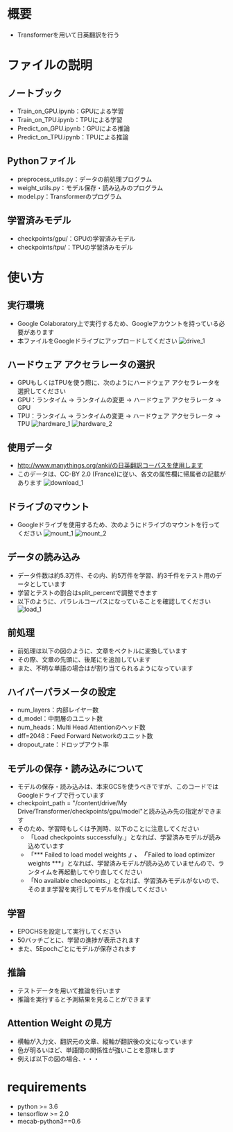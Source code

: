 # 概要
 - Transformerを用いて日英翻訳を行う

# ファイルの説明
 ## ノートブック
 - Train_on_GPU.ipynb：GPUによる学習
 - Train_on_TPU.ipynb：TPUによる学習
 - Predict_on_GPU.ipynb：GPUによる推論
 - Predict_on_TPU.ipynb：TPUによる推論
 
 ## Pythonファイル
 - preprocess_utils.py：データの前処理プログラム
 - weight_utils.py：モデル保存・読み込みのプログラム
 - model.py：Transformerのプログラム

 ## 学習済みモデル 
 - checkpoints/gpu/：GPUの学習済みモデル
 - checkpoints/tpu/：TPUの学習済みモデル

# 使い方
 ## 実行環境
 - Google Colaboratory上で実行するため、Googleアカウントを持っている必要があります
 - 本ファイルをGoogleドライブにアップロードしてください
 ![drive_1](https://github.com/kawasaki-kento/Transformer/blob/master/image/drive_1.png)

 ## ハードウェア アクセラレータの選択
 - GPUもしくはTPUを使う際に、次のようにハードウェア アクセラレータを選択してください
 - GPU：ランタイム → ランタイムの変更 → ハードウェア アクセラレータ → GPU
 - TPU：ランタイム → ランタイムの変更 → ハードウェア アクセラレータ → TPU
 ![hardware_1](https://github.com/kawasaki-kento/Transformer/blob/master/image/hardware_1.png)
 ![hardware_2](https://github.com/kawasaki-kento/Transformer/blob/master/image/hardware_2.png)

 ## 使用データ
 - http://www.manythings.org/anki/の日英翻訳コーパスを使用します
 - このデータは、CC-BY 2.0 (France)に従い、各文の属性欄に帰属者の記載があります
 ![download_1](https://github.com/kawasaki-kento/Transformer/blob/master/image/download_1.png)
 
 ## ドライブのマウント
 - Googleドライブを使用するため、次のようにドライブのマウントを行ってください
 ![mount_1](https://github.com/kawasaki-kento/Transformer/blob/master/image/mount_1.png)
 ![mount_2](https://github.com/kawasaki-kento/Transformer/blob/master/image/mount_2.png)
 
 ## データの読み込み
 - データ件数は約5.3万件、その内、約5万件を学習、約3千件をテスト用のデータとしています
 - 学習とテストの割合はsplit_percentで調整できます
 - 以下のように、パラレルコーパスになっていることを確認してください
 ![load_1](https://github.com/kawasaki-kento/Transformer/blob/master/image/load_1.png)

 ## 前処理
 - 前処理は以下の図のように、文章をベクトルに変換しています
 - その際、文章の先頭に<start>、後尾に<end>を追加しています
 - また、不明な単語の場合は<unk>が割り当てられるようになっています

 ## ハイパーパラメータの設定
 - num_layers：内部レイヤー数
 - d_model：中間層のユニット数
 - num_heads：Multi Head Attentionのヘッド数
 - dff=2048：Feed Forward Networkのユニット数
 - dropout_rate：ドロップアウト率

 ## モデルの保存・読み込みについて
 - モデルの保存・読み込みは、本来GCSを使うべきですが、このコードではGoogleドライブで行っています
 - checkpoint_path = "/content/drive/My Drive/Transformer/checkpoints/gpu/model"と読み込み先の指定ができます
 - そのため、学習時もしくは予測時、以下のことに注意してください
 	 - 「Load checkpoints successfully.」となれば、学習済みモデルが読み込めています
 	 - 「*** Failed to load model weights ***」、「*** Failed to load optimizer weights ***」となれば、学習済みモデルが読み込めていませんので、ランタイムを再起動してやり直してください
 	 - 「No available checkpoints.」となれば、学習済みモデルがないので、そのまま学習を実行してモデルを作成してください


 ## 学習
 - EPOCHSを設定して実行してください
 - 50バッチごとに、学習の進捗が表示されます
 - また、5Epochごとにモデルが保存されます

 ## 推論
 - テストデータを用いて推論を行います
 - 推論を実行すると予測結果を見ることができます

 ## Attention Weight の見方
 - 横軸が入力文、翻訳元の文章、縦軸が翻訳後の文になっています
 - 色が明るいほど、単語間の関係性が強いことを意味します
 - 例えば以下の図の場合、・・・
  

# requirements
 - python >= 3.6
 - tensorflow >= 2.0
 - mecab-python3==0.6
